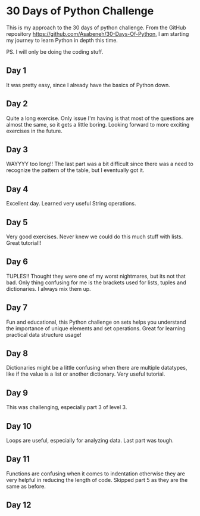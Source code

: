 # 30 Days of Python Challenge
This is my approach to the 30 days of python challenge. From the GitHub repository https://github.com/Asabeneh/30-Days-Of-Python, I am starting my journey to learn Python in depth this time.

PS. I will only be doing the coding stuff.

## Day 1
It was pretty easy, since I already have the basics of Python down.

## Day 2
Quite a long exercise. Only issue I'm having is that most of the questions are almost the same, so it gets a little boring. Looking forward to more exciting exercises in the future.

## Day 3
WAYYYY too long!! The last part was a bit difficult since there was a need to recognize the pattern of the table, but I eventually got it.

## Day 4
Excellent day. Learned very useful String operations.

## Day 5
Very good exercises. Never knew we could do this much stuff with lists. Great tutorial!!

## Day 6
TUPLES!! Thought they were one of my worst nightmares, but its not that bad. Only thing confusing for me is the brackets used for lists, tuples and dictionaries. I always mix them up.

## Day 7
Fun and educational, this Python challenge on sets helps you understand the importance of unique elements and set operations. Great for learning practical data structure usage!

## Day 8
Dictionaries might be a little confusing when there are multiple datatypes, like if the value is a list or another dictionary. Very useful tutorial.

## Day 9
This was challenging, especially part 3 of level 3.

## Day 10
Loops are useful, especially for analyzing data. Last part was tough.

## Day 11
Functions are confusing when it comes to indentation otherwise they are very helpful in reducing the length of code. Skipped part 5 as they are the same as before.

## Day 12